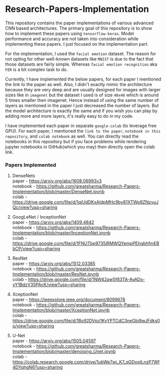 # Research-Papers-Implementation

This repository contains the paper implementations of various advanced CNN based architectures. The primary goal of this repository is to show how to implement these papers using `tensorflow-keras`. Model performance and accuracy are not taken into consideration while implementing these papers. I just focused on the implementation part.

For the implementation, I used the `facial emotion` dataset. The reason for not opting for other well-known datasets like `MNIST` is due to the fact that those datasets are fairly simple. Whereas `facial emotion recognition` aka `FER` is a bit complex task to do.

Currently, I have implemented the below papers, for each paper I mentioned the link to the paper as well. Also, I didn't exactly mimic the architecture because they are very deep and are usually designed for images with larger sizes like in `imagenet` but the dataset I used is of size `48x48` which is around 5 times smaller then imagenet. Hence instead of using the same number of layers as mentioned in the paper I just decreased the number of layers. But the model architecture is exactly the same and if you wish you can play by adding more and more layers, it's really easy to do in my code.

I have implemented each paper in separate `google-colab` (to leverage free GPU). For each paper, I mentioned the `link to the paper`, `notebook in this repository`, and `colab notebook` as well. You can directly read the notebooks in this repository but if you face problems while rendering jupyter notebooks in GitHub(which you may) then directly open the colab link.

### Papers Implemented

1. DenseNets<br>
        paper - https://arxiv.org/abs/1608.06993v3<br>
        notebook - https://github.com/greatsharma/Research-Papers-Implementation/blob/master/DenseNet.ipynb<br>
        colab - https://drive.google.com/file/d/1qjUdDKxAIdpMHc9by81XTWp9ZNzyuJQc/view?usp=sharing<br>
        
2. GoogLeNet / InceptionNet<br>
        paper - https://arxiv.org/abs/1409.4842<br>
        notebook - https://github.com/greatsharma/Research-Papers-Implementation/blob/master/InceptionNet.ipynb<br>
        colab - https://drive.google.com/file/d/1FNUTbp9735lRMWQYempPEhgbhfmEBbCP/view?usp=sharing<br>

3. ResNet<br>
        paper - https://arxiv.org/abs/1512.03385<br>
        notebook - https://github.com/greatsharma/Research-Papers-Implementation/blob/master/ResNet.ipynb<br>
        colab - https://drive.google.com/file/d/1NW42aw5f83TA-AyADs-yY1BdzV35PAcK/view?usp=sharing<br>

4. XceptionNet<br>
        paper - https://ieeexplore.ieee.org/document/8099678<br>
        notebook - https://github.com/greatsharma/Research-Papers-Implementation/blob/master/XceptionNet.ipynb<br>
        colab - https://drive.google.com/file/d/1Bo92DVpz1KyYPTCdC3neGbj8wJFdks0o/view?usp=sharing<br>

5. U-Net<br>
        paper - https://arxiv.org/abs/1505.04597<br>
        notebook - https://github.com/greatsharma/Research-Papers-Implementation/blob/master/denoising_Unet.ipynb<br>
        colab - https://colab.research.google.com/drive/1ubWe7wj_K7_qGDostLnzP7Wf4DYqhgN6?usp=sharing<br>
